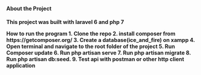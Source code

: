 <h4>About the Project<h4>
This project was built with laravel 6 and php 7

<p>
How to run the program
1. Clone the repo
2.  install composer from https://getcomposer.org/
3. Create a database(ice_and_fire) on xampp
4. Open terminal and navigate to the root folder of the project
5. Run Composer update
6. Run php artisan serve
7. Run php artisan migrate
8. Run php artisan db:seed.
9. Test api with postman or other http client application
</p>